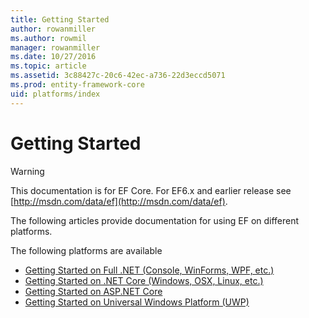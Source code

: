 ```yaml
---
title: Getting Started
author: rowanmiller
ms.author: rowmil
manager: rowanmiller
ms.date: 10/27/2016
ms.topic: article
ms.assetid: 3c88427c-20c6-42ec-a736-22d3eccd5071
ms.prod: entity-framework-core
uid: platforms/index
---
```

# Getting Started

> [!WARNING]
> This documentation is for EF Core. For EF6.x and earlier release see [http://msdn.com/data/ef](http://msdn.com/data/ef).

The following articles provide documentation for using EF on different platforms.

The following platforms are available

- [Getting Started on Full .NET (Console, WinForms, WPF, etc.)](full-dotnet/index.md)
- [Getting Started on .NET Core (Windows, OSX, Linux, etc.)](netcore/index.md)
- [Getting Started on ASP.NET Core](aspnetcore/index.md)
- [Getting Started on Universal Windows Platform (UWP)](uwp/index.md)